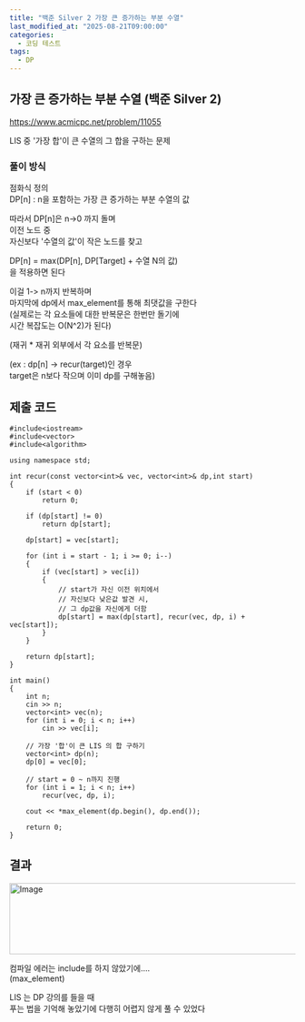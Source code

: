 ```yaml
---
title: "백준 Silver 2 가장 큰 증가하는 부분 수열"
last_modified_at: "2025-08-21T09:00:00"
categories:
  - 코딩 테스트
tags:
  - DP
---
```


## 가장 큰 증가하는 부분 수열 (백준 Silver 2)
<https://www.acmicpc.net/problem/11055><br>

LIS 중 '가장 합'이 큰 수열의 그 합을 구하는 문제<br>

### 풀이 방식
점화식 정의<br>
DP[n] : n을 포함하는 가장 큰 증가하는 부분 수열의 값<br>

따라서 DP[n]은 n->0 까지 돌며<br>
이전 노드 중<br>
자신보다 '수열의 값'이 작은 노드를 찾고<br>

DP[n] = max(DP[n], DP[Target] + 수열 N의 값)<br>
을 적용하면 된다<br>

이걸 1-> n까지 반복하며<br>
마지막에 dp에서 max_element를 통해 최댓값을 구한다<br>
(실제로는 각 요소들에 대한 반복문은 한번만 돌기에<br>
시간 복잡도는 O(N^2)가 된다)<br>

(재귀 * 재귀 외부에서 각 요소를 반복문)<br>

(ex : dp[n] -> recur(target)인 경우<br>
target은 n보다 작으며 이미 dp를 구해놓음)<br>

## 제출 코드

```
#include<iostream>
#include<vector>
#include<algorithm>

using namespace std;

int recur(const vector<int>& vec, vector<int>& dp,int start)
{
	if (start < 0)
		return 0;

	if (dp[start] != 0)
		return dp[start];

	dp[start] = vec[start];
	
	for (int i = start - 1; i >= 0; i--)
	{
		if (vec[start] > vec[i])
		{
			// start가 자신 이전 위치에서
			// 자신보다 낮은값 발견 시,
			// 그 dp값을 자신에게 더함
			dp[start] = max(dp[start], recur(vec, dp, i) + vec[start]);
		}
	}

	return dp[start];
}

int main()
{
	int n;
	cin >> n;
	vector<int> vec(n);
	for (int i = 0; i < n; i++)
		cin >> vec[i];

	// 가장 '합'이 큰 LIS 의 합 구하기
	vector<int> dp(n);
	dp[0] = vec[0];

	// start = 0 ~ n까지 진행
	for (int i = 1; i < n; i++)
		recur(vec, dp, i);

	cout << *max_element(dp.begin(), dp.end());

	return 0;
}
```

## 결과
<img width="1162" height="125" alt="Image" src="https://github.com/user-attachments/assets/21b6b55c-173f-4543-bad3-f1c201908730" /><br>

컴파일 에러는 include를 하지 않았기에....<br>
(max_element)<br>

LIS 는 DP 강의를 들을 때<br>
푸는 법을 기억해 놓았기에 다행히 어렵지 않게 풀 수 있었다<br>
